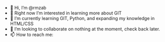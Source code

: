 - 👋 Hi, I’m @rmzab
- 👀 Right now I’m interested in learning more about GIT
- 🌱 I’m currently learning GIT, Python, and expanding my knowledge in HTML/CSS
- 💞️ I’m looking to collaborate on nothing at the moment, check back later.
- 📫 How to reach me: 

<!---
rmzab/rmzab is a ✨ special ✨ repository because its `README.md` (this file) appears on your GitHub profile.
You can click the Preview link to take a look at your changes.
--->
